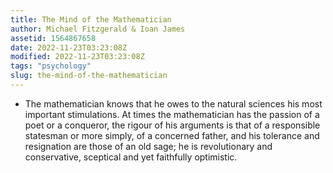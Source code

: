 ```yaml
---
title: The Mind of the Mathematician
author: Michael Fitzgerald & Ioan James
assetid: 1564867658
date: 2022-11-23T03:23:08Z
modified: 2022-11-23T03:23:08Z
tags: "psychology"
slug: the-mind-of-the-mathematician
---
```


*  The mathematician knows that he owes to the natural sciences his most important stimulations. At times the mathematician has the passion of a poet or a conqueror, the rigour of his arguments is that of a responsible statesman or more simply, of a concerned father, and his tolerance and resignation are those of an old sage; he is revolutionary and conservative, sceptical and yet faithfully optimistic.

